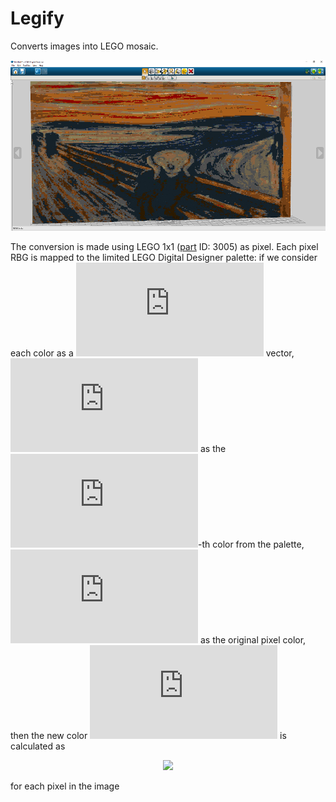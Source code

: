 # Legify
Converts images into LEGO mosaic.

![image](https://github.com/nicomignoni/Legify/blob/master/docs/screenshot.jpg)

The conversion is made using LEGO 1x1 ([part](https://www.bricklink.com/v2/catalog/catalogitem.page?P=3005#T=C) ID: 3005) as pixel. Each pixel RBG is mapped to the limited LEGO Digital Designer palette: if we consider each color as a ![](https://latex.codecogs.com/gif.latex?%5Cmathbb%7BR%7D%5E3) vector, ![](https://latex.codecogs.com/gif.latex?c_i) as the ![](https://latex.codecogs.com/gif.latex?i)-th color from the palette, ![](https://latex.codecogs.com/gif.latex?c_o) as the original pixel color, then the new color ![](https://latex.codecogs.com/gif.latex?c_n) is calculated as 

<p align="center"><img src="https://latex.codecogs.com/gif.latex?c_n%20%3D%20%5Cmin_%7Bc_i%7D%7B%7C%7Cc_i%20-%20c_o%7C%7C%7D"></p>

for each pixel in the image
